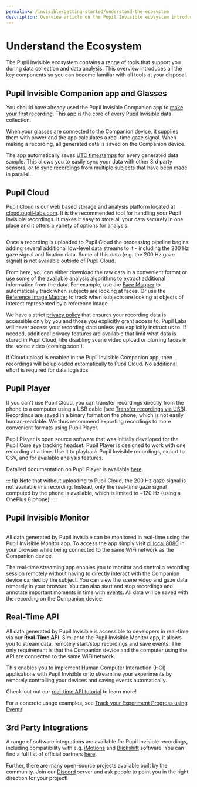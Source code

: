 ```yaml
---
permalink: /invisible/getting-started/understand-the-ecosystem
description: Overview article on the Pupil Invisible ecosystem introducing available software components.
---
```


# Understand the Ecosystem
The Pupil Invisible ecosystem contains a range of tools that support you during data collection and data analysis. This overview introduces all the key components so you can become familiar with all tools at your disposal.

## Pupil Invisible Companion app and Glasses
You should have already used the Pupil Invisible Companion app to [make your first recording](/invisible/getting-started/first-recording.html). This app is the core of every Pupil Invisible data collection.

When your glasses are connected to the Companion device, it supplies them with power and the app calculates a real-time gaze signal. When making a recording, all generated data is saved on the Companion device.

The app automatically saves [UTC timestamps](https://en.wikipedia.org/wiki/Coordinated_Universal_Time) for every generated data sample. This allows you to easily sync your data with other 3rd party sensors, or to sync recordings from multiple subjects that have been made in parallel.


## Pupil Cloud
Pupil Cloud is our web based storage and analysis platform located at [cloud.pupil-labs.com](https://cloud.pupil-labs.com/). It is the recommended tool for handling your Pupil Invisible recordings.
It makes it easy to store all your data securely in one place and it offers a variety of options for analysis.

<div class="pb-4" style="display:flex;justify-content:center;">
  <v-img
    :src="require('../../media/invisible/getting-started/PL-Ecosystem-white.jpg')"
    max-width=100%
  >
  </v-img>
</div>

Once a recording is uploaded to Pupil Cloud the processing pipeline begins adding several additional low-level data streams to it - including the 200 Hz gaze signal and fixation data. Some of this data (e.g. the 200 Hz gaze signal) is not available outside of Pupil Cloud.

From here, you can either download the raw data in a convenient format or use some of the available analysis algorithms to extract additional information from the data. For example, use the [Face Mapper](/invisible/enrichments/#face-mapper) to automatically track when subjects are looking at faces. Or use the [Reference Image Mapper](/invisible/enrichments/#reference-image-mapper) to track when subjects are looking at objects of interest represented by a reference image.

We have a strict [privacy policy](https://pupil-labs.com/legal/) that ensures your recording data is accessible only by you and those you explicitly grant access to. Pupil Labs will never access your recording data unless you explicitly instruct us to. If needed, additional privacy features are available that limit what data is stored in Pupil Cloud, like disabling scene video upload or blurring faces in the scene video (coming soon!).

If Cloud upload is enabled in the Pupil Invisible Companion app, then recordings will be uploaded automatically to Pupil Cloud. No additional effort is required for data logistics.


## Pupil Player
If you can't use Pupil Cloud, you can transfer recordings directly from the phone to a computer using a USB cable (see [Transfer recordings via USB](/invisible/how-tos/data-collection-with-the-companion-app/transfer-recordings-via-usb.html)). Recordings are saved in a binary format on the phone, which is not easily human-readable. We thus recommend exporting recordings to more convenient formats using Pupil Player.

Pupil Player is open source software that was initially developed for the Pupil Core eye tracking headset. Pupil Player is designed to work with one recording at a time. Use it to playback Pupil Invisible recordings, export to CSV, and for available analysis features.  

Detailed documentation on Pupil Player is available [here](/core/software/pupil-player).

<DownloadLinks/>

::: tip
Note that without uploading to Pupil Cloud, the 200 Hz gaze signal is not available in a recording. Instead, only the real-time gaze signal computed by the phone is available, which is limited to ~120 Hz (using a OnePlus 8 phone).
:::


## Pupil Invisible Monitor
<div style="display:flex;justify-content:center;" class="pb-4">
  <v-img
    :src="require('../../media/invisible/getting-started/pi-monitor-app.jpg')"
    max-width=100%
  >
  </v-img>
</div>

All data generated by Pupil Invisible can be monitored in real-time using the Pupil Invisible Monitor app. To access the app simply visit [pi.local:8080](http://pi.local:8080) in your browser while being connected to the same WiFi network as the Companion device.

The real-time streaming app enables you to monitor and control a recording session remotely without having to directly interact with the Companion device carried by the subject. You can view the scene video and gaze data remotely in your browser. You can also start and stop recordings and annotate important moments in time with [events](/invisible/basic-concepts/events). All data will be saved with the recording on the Companion device.

## Real-Time API
All data generated by Pupil Invisible is accessible to developers in real-time via our **Real-Time API**. Similar to the Pupil Invisible Monitor app, it allows you to stream data, remotely start/stop recordings and save events. The only requirement is that the Companion device and the computer using the API are connected to the same WiFi network.

This enables you to implement Human Computer Interaction (HCI) applications with Pupil Invisible or to streamline your experiments by remotely controlling your devices and saving events automatically.

Check-out out our [real-time API tutorial](/invisible/real-time-api/introduction/) to learn more!

For a concrete usage examples, see [Track your Experiment Progress using Events](/invisible/real-time-api/track-your-experiment-progress-using-events/)!


## 3rd Party Integrations
A range of software integrations are available for Pupil Invisible recordings, including compatibility with e.g. [iMotions](https://imotions.com/) and [Blickshift](https://www.blickshift.com/?lang=de) software. You can find a full list of official partners [here](https://pupil-labs.com/partners-resellers/). 

Further, there are many open-source projects available built by the community. Join our [Discord](https://pupil-labs.com/chat) server and ask people to point you in the right direction for your project!
